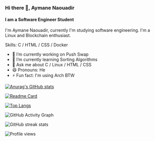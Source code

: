 ### Hi there 👋, Aymane Naouadir
#### I am a Software Engineer Student
I'm Aymane Naouadir, currently I'm studying software engineering. I'm a Linux and Blockchain enthusiast.

Skills: C / HTML / CSS / Docker

- 🔭 I’m currently working on Push Swap 
- 🌱 I’m currently learning Sorting Algorithms 
- 💬 Ask me about C / Linux / HTML / CSS 
- 😄 Pronouns: He 
- ⚡ Fun fact: I'm using Arch BTW 


[![Anurag's GitHub stats](https://github-readme-stats.vercel.app/api?username=aynaever&count_private=true&theme=gruvbox)](https://github.com/aynaever/github-readme-stats)

[![Readme Card](https://github-readme-stats.vercel.app/api/pin/?username=aynaever&repo=inception)](https://github.com/aynaever/inception)

[![Top Langs](https://github-readme-stats.vercel.app/api/top-langs/?username=aynaever)](https://github.com/anuraghazra/github-readme-stats)

![GitHub Activity Graph](https://activity-graph.herokuapp.com/graph?username=aynaever)  

![GitHub streak stats](https://github-readme-streak-stats.herokuapp.com/?user=aynaever)  

![Profile views](https://gpvc.arturio.dev/aynaever)  


